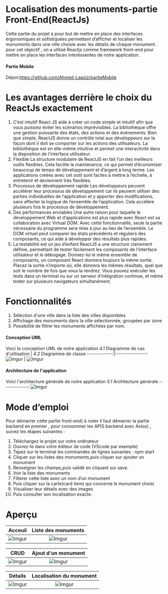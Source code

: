 # Localisation des monuments-partie Front-End(ReactJs)
Cette partie du projet a pour but de mettre en place des interfaces érgonomiques et sofistiquées permettant d’afficher et localiser les monuments dans une ville choisie avec les détails de chaque monument . pour cet objectif , on a utilisé Reactjs comme framework front-end pour mettre en place les interfaces interéssentes de notre application.  

#### Partie Mobile

Dépot:https://github.com/Ahmed-Laaziz/partieMobile

# Les avantages derrière le choix du ReactJs exactement
1. C’est intuitif
React JS aide à créer un code simple et intuitif afin que vous puissiez éviter les scénarios imprévisibles. La bibliothèque offre une gestion puissante des états, des actions et des événements. Bien que simple, ReactJS donne un contrôle total aux développeurs sur la façon dont il doit se comporter sur les actions des utilisateurs. La bibliothèque est en elle-même intuitive et permet une interactivité dans la disposition de l’interface utilisateur.
2. Flexible
La structure modulaire de ReactJS en fait l’un des meilleurs outils flexibles. Cela facilite la maintenance, ce qui permet d’économiser beaucoup de temps de développement et d’argent à long terme. Les applications créées avec cet outil sont faciles à mettre à l’échelle, à entretenir et deviennent très flexibles.
3. Processus de développement rapide
Les développeurs peuvent accélérer leur processus de développement car ils peuvent utiliser des parties individuelles de l’application et y apporter des modifications, sans affecter la logique de l’ensemble de l’application. Cela accélère plusieurs fois le processus de développement.
4. Des performances enviables
Une autre raison pour laquelle le développement Web et d’applications est plus rapide avec React est sa collaboration avec Virtual DOM. Avec cette fonctionnalité, seule la partie nécessaire du programme sera mise à jour au lieu de l’ensemble. Le DOM virtuel peut comparer les états précédents et réguliers des composants, ce qui aide à développer des résultats plus rapides.
5. La testabilité est un jeu d’enfant
ReactJS a une structure clairement définie, permettant de tester facilement les composants de l’interface utilisateur et le débogage. Donnez-lui le même ensemble de composants, un composant React donnera toujours la même sortie. Placez la sortie n’importe où, elle donnera les mêmes résultats, quel que soit le nombre de fois que vous la rendrez. Vous pouvez exécuter les tests dans un terminal ou sur un serveur d’intégration continue, et même tester sur plusieurs navigateurs simultanément.

# Fonctionnalités
1.	Sélection d'une ville dans la liste des villes disponibles
2.	Affichage des monuments dans la ville sélectionnée, groupées par zone
3.	Possibilité de filtrer les monuments affichées par nom.
#### Conception UML

Voici la conception UML de notre application
*4.1* Diagramme de cas d'utilisation  | *4.2* Diagramme de classe 
:------------:|:---------------:
![Imgur](https://imgur.com/lPdVXvE.jpg)  |  ![Imgur](https://imgur.com/oa6v6jw.jpg) 
#### Architecture de l'application

Voici l'architecture générale de notre application
*5.1* Architecture générale
:------------:
![Imgur](https://imgur.com/KPrwjjI.jpg) 
# Mode d’emploi
Pour démarrer cette partie front-end( à noter il faut démarrer la partie backend en premier , pour consommer les APIS backend avec Axios) , suivez les étapes suivantes :
1.	Téléchargez le projet sur votre ordinateur
2.	Ouvrez-le dans votre éditeur de code (VScode par exemple)
3.	Tapez sur le terminal les commandes de lignes suivantes : npm start 
4.	Cliquer sur les listes des monuments,puis cliquer sur ajouter un monument
5.	Renseigner les champs,puis validé en cliquant sur save.
6.	Voir la liste des monuments
7.	Filterer cette liste avec un nom d’un monument
8.	Puis cliquer sur la carte(card item) qui concerne le monument choisi
9.	Visualiser leur détails avec des images
10.	Puis consulter son localisation exacte.

# Aperçu
Acceuil  |  Liste des monuments
:-------------:|:----------------:
![Imgur](https://imgur.com/bDaWB0Q.jpg)  |  ![Imgur](https://imgur.com/mBykDMz.jpg)

CRUD |  Ajout d'un monument 
:-------------:|:----------------:
![Imgur](https://imgur.com/Gp4bzbf.jpg)  |  ![Imgur](https://imgur.com/qF0OG1V.jpg)  

Détails |  Localisation du monument 
:-------------:|:----------------:
![Imgur](https://imgur.com/1J889kM.jpg)  |  ![Imgur](https://imgur.com/QFrhFxj.jpg)  

